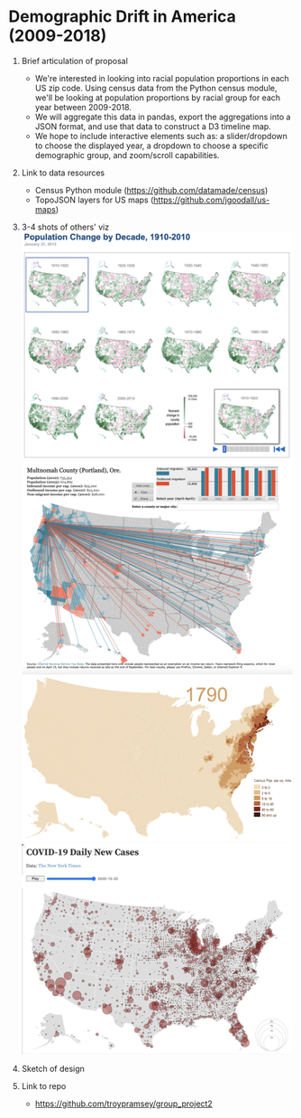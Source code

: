 # Demographic Drift in America (2009-2018)

1. Brief articulation of proposal
    - We're interested in looking into racial population proportions in each US zip code. Using census data from the Python census module, we'll be looking at population proportions by racial group for each year between 2009-2018. 
    - We will aggregate this data in pandas, export the aggregations into a JSON format, and use that data to construct a D3 timeline map. 
    - We hope to include interactive elements such as: a slider/dropdown to choose the displayed year, a dropdown to choose a specific demographic group, and zoom/scroll capabilities.

2. Link to data resources
    - Census Python module (https://github.com/datamade/census)
    - TopoJSON layers for US maps (https://github.com/jgoodall/us-maps)

3. 3-4 shots of others' viz
    <br>
    <img src='img/census_by_decade.png' width=500>
    <img src='img/migration_map.png' width=500>
    <img src='img/u-s-population-density-animation.gif' width=500>
    <img src='img/covid_animated.png' width=500>
    

4. Sketch of design

5. Link to repo
    - https://github.com/troypramsey/group_project2